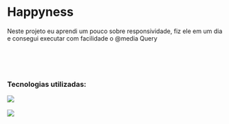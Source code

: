 <h1> Happyness </h1>
<p>Neste projeto eu aprendi um pouco sobre responsividade, fiz ele em um dia e consegui executar com facilidade o @media Query </p>
<br>
<br>
<br>
<h3><b> Tecnologias utilizadas:</b> <h/3>
<p><img src="https://img.shields.io/badge/CSS3-1572B6?style=for-the-badge&logo=css3&logoColor=white"/> </p>
<p><img src="https://img.shields.io/badge/HTML5-E34F26?style=for-the-badge&logo=html5&logoColor=white"/></p>

